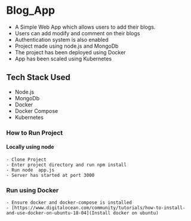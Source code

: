 # Blog_App

- A Simple Web App which allows users to add their blogs.
- Users can add modify and comment on their blogs
- Authentication system is also enabled
- Project made using node.js and MongoDb
- The project has been deployed using Docker
- App has been scaled using Kubernetes


## Tech Stack Used

- Node.js
- MongoDb
- Docker 
- Docker Compose
- Kubernetes

### How to Run Project

#### Locally using node
```
- Clone Project
- Enter project directory and run npm install
- Run node  app.js
- Server has started at port 3000
```

### Run using Docker
```
- Ensure docker and docker-compose is installed 
- [https://www.digitalocean.com/community/tutorials/how-to-install-and-use-docker-on-ubuntu-18-04](Install docker on ubuntu)
